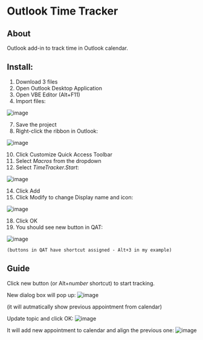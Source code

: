 # Outlook Time Tracker

## About
Outlook add-in to track time in Outlook calendar.

## Install:
1. Download 3 files
2. Open Outlook Desktop Application
4. Open VBE Editor (Alt+F11)
5. Import files:

![image](https://github.com/user-attachments/assets/d39886c5-a45a-4e14-8080-d6a96a158657)

7. Save the project
8. Right-click the ribbon in Outlook:
  
![image](https://github.com/user-attachments/assets/d978b241-b30a-4d36-8bea-a475e04c593b)
   
10. Click Customize Quick Access Toolbar
11. Select _Macros_ from the dropdown
12. Select _TimeTracker.Start_:

![image](https://github.com/user-attachments/assets/cfb0a42c-2c16-416c-91e1-ee93b6923ec0)
    
14. Click Add
15. Click Modify to change Display name and icon:

 ![image](https://github.com/user-attachments/assets/65e834eb-f891-45c1-b127-31b1069fd669)
    
18. Click OK
19. You should see new button in QAT:

![image](https://github.com/user-attachments/assets/eb55bb25-838e-4d23-a666-6f5b965412f2)
    
    (buttons in QAT have shortcut assigned - Alt+3 in my example)

## Guide
Click new button (or Alt+_number_ shortcut) to start tracking. 

New dialog box will pop up:
![image](https://github.com/user-attachments/assets/05289c59-94d6-4f53-b088-097391c3db84)

(it will autmatically show previous appointment from calendar)

Update topic and click OK:
![image](https://github.com/user-attachments/assets/ed0c0355-bdb4-472d-af1c-dd829b9f8766)

It will add new appointment to calendar and align the previous one:
![image](https://github.com/user-attachments/assets/2030d6e2-1d10-441e-9aa9-2dc0170306d2)

